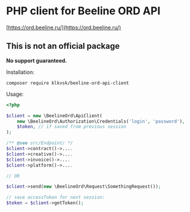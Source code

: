 # PHP client for Beeline ORD API

[https://ord.beeline.ru/](https://ord.beeline.ru/)

## This is not an official package

**No support guaranteed.**

Installation:
```
composer require klkvsk/beeline-ord-api-client
```

Usage:
```php
<?php

$client = new \BeelineOrd\ApiClient(
    new \BeelineOrd\Authorization\Credentials('login', 'password'),
    $token, // if saved from previous session
);

/** @see src/Endpoint/ */
$client->contract()->....
$client->creative()->....
$client->invoice()->....
$client->platform()->....

// OR

$client->send(new \BeelineOrd\Request\SomethingRequest());

// save accessToken for next session:
$token = $client->getToken();
```

